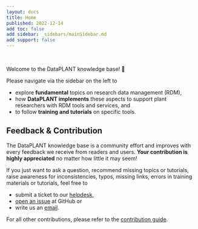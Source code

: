 ```yaml
---
layout: docs
title: Home
published: 2022-12-14
add toc: false
add sidebar: _sidebars/mainSidebar.md
add support: false
---
```


<br>

Welcome to the DataPLANT knowledge base! 👋

Please navigate via the sidebar on the left to

- explore **fundamental** topics on research data management (RDM),
- how **DataPLANT implements** these aspects to support plant researchers with RDM tools and services, and
- to follow **training and tutorials** on specific tools.

## Feedback & Contribution

The DataPLANT knowledge base is a community effort and improves with every feedback we receive from readers and users.
**Your contribution is highly appreciated** no matter how little it may seem!

If you just want to ask a question, recommend missing topics or tutorials, raise awareness for inconsistencies, typos, missing links, errors in training materials or tutorials, feel free to

- submit a ticket to our [helpdesk](https://helpdesk.nfdi4plants.org/?topic=ResearchDataManagement_Teaching),
- [open an issue](https://github.com/nfdi4plants/nfdi4plants.knowledgebase/issues/new/) at GitHub or
- write us an <a href="javascript:location='mailto:\u0069\u006e\u0066\u006f\u0040\u006e\u0066\u0064\u0069\u0034\u0070\u006c\u0061\u006e\u0074\u0073\u002e\u006f\u0072\u0067';void 0">email</a>.

For all other contributions, please refer to the [contribution guide](https://github.com/nfdi4plants/nfdi4plants.knowledgebase/blob/main/CONTRIBUTING.md).
